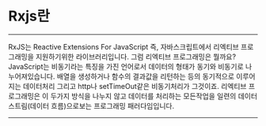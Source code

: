 # Rxjs란
- - -
RxJS는 Reactive Extensions For JavaScript 
즉, 자바스크립트에서 리엑티브 프로그래밍을 지원하기위한 라이브러리입니다.
그럼 리엑티브 프로그래밍은 뭘까요?
JavaScript는 비동기라는 특징을 가진 언어로서 데이터의 형태가 
동기와 비동기로 나누어져있습니다.
배열을 생성하거나 함수의 결과값을 리턴하는 등의 동기적으로 이루어지는 데이터처리 그리고 http나 setTimeOut같은 비동기처리가 그것이죠.
리엑티브 프로그래밍은 이 두가지 방식을 나누지 않고 데이터를 처리하는 모든작업을 일련의 데이터 스트림(데이터 흐름)으로보는 프로그래밍 패러다임입니다.
- - -
